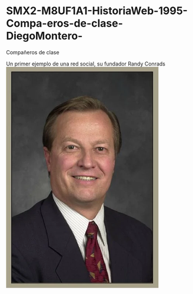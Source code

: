 # SMX2-M8UF1A1-HistoriaWeb-1995-Compa-eros-de-clase-DiegoMontero-

Compañeros de clase

Un primer ejemplo de una red social, su fundador Randy Conrads 
![Randy.webp](https://github.com/DiegooMonteroo/SMX2-M8UF1A1-HistoriaWeb-1995-Compa-eros-de-clase-DiegoMontero-/blob/main/Randy.webp)